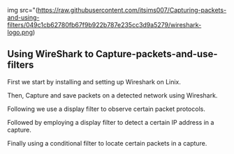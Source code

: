 <p align="center">
  
img src="(https://raw.githubusercontent.com/itsims007/Capturing-packets-and-using-filters/049c1cb62780fb67f9b922b787e235cc3d9a5279/wireshark-logo.png)
  
<h2>Using WireShark to Capture-packets-and-use-filters</h2>

First we start by installing and setting up Wireshark on Linix.

Then, Capture and save packets on a detected network using Wireshark.

Following we use a display filter to observe certain packet protocols.

Followed by employing a display filter to detect a certain IP address in a capture.

Finally using a conditional filter to locate certain packets in a capture.
